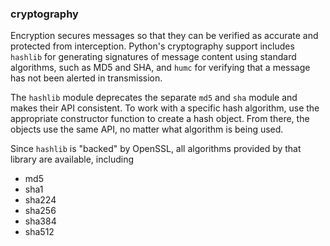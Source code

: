 ### cryptography

Encryption secures messages so that they can be verified as accurate and protected from interception.
Python's cryptography support includes `hashlib` for generating signatures of message content using standard algorithms, such as MD5 and SHA, and `humc` for verifying that a message has not been alerted in transmission.

The `hashlib` module deprecates the separate `md5` and `sha` module and makes their API consistent. To work with a specific hash algorithm, use the appropriate constructor function to create a hash object. From there, the objects use the same API, no matter what algorithm is being used.

Since `hashlib` is "backed" by OpenSSL, all algorithms provided by that library are available, including

- md5
- sha1
- sha224
- sha256
- sha384
- sha512
